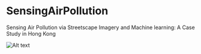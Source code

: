 # SensingAirPollution
Sensing Air Pollution via Streetscape Imagery and Machine learning: A Case Study in Hong Kong

![Alt text](https://github.com/ZHOUWeilian/SensingAirPollution/blob/main/concept.png)

